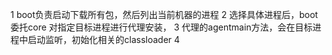 1 boot负责启动下载所有包，然后列出当前机器的进程
2 选择具体进程后，boot委托core 对指定目标进程进行代理安装，
3 代理的agentmain方法，会在目标进程中启动监听，初始化相关的classloader
4 